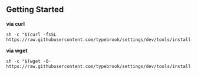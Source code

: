 ## Getting Started
**via curl**
```
sh -c "$(curl -fsSL https://raw.githubusercontent.com/typebrook/settings/dev/tools/install.sh)"
```
**via wget**
```
sh -c "$(wget -O- https://raw.githubusercontent.com/typebrook/settings/dev/tools/install.sh)"
```
